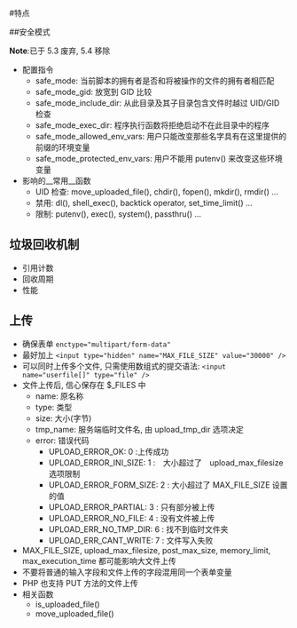 #特点

##安全模式

__Note__:已于 5.3 废弃, 5.4 移除

- 配置指令
    + safe_mode: 当前脚本的拥有者是否和将被操作的文件的拥有者相匹配
    + safe_mode_gid: 放宽到 GID 比较
    + safe_mode_include_dir: 从此目录及其子目录包含文件时越过 UID/GID 检查
    + safe_mode_exec_dir: 程序执行函数将拒绝启动不在此目录中的程序
    + safe_mode_allowed_env_vars: 用户只能改变那些名字具有在这里提供的前缀的环境变量
    + safe_mode_protected_env_vars: 用户不能用 putenv() 来改变这些环境变量
- 影响的__常用__函数
    + UID 检查: move_uploaded_file(), chdir(), fopen(), mkdir(), rmdir() ...
    + 禁用: dl(), shell_exec(), backtick operator, set_time_limit() ...
    + 限制: putenv(), exec(), system(), passthru() ...

## 垃圾回收机制

- 引用计数
- 回收周期
- 性能

## 上传

- 确保表单 `enctype="multipart/form-data"`
- 最好加上 `<input type="hidden" name="MAX_FILE_SIZE" value="30000" />`
- 可以同时上传多个文件, 只需使用数组式的提交语法: `<input name="userfile[]" type="file" />`
- 文件上传后, 信心保存在 $_FILES 中
    + name: 原名称
    + type: 类型
    + size: 大小(字节)
    + tmp_name: 服务端临时文件名, 由 upload_tmp_dir 选项决定
    + error: 错误代码
        * UPLOAD_ERROR_OK: 0 :上传成功
        * UPLOAD_ERROR_INI_SIZE: 1 :　大小超过了　upload_max_filesize 选项限制
        * UPLOAD_ERROR_FORM_SIZE: 2 : 大小超过了 MAX_FILE_SIZE 设置的值
        * UPLOAD_ERROR_PARTIAL: 3 : 只有部分被上传
        * UPLOAD_ERROR_NO_FILE: 4 : 没有文件被上传
        * UPLOAD_ERR_NO_TMP_DIR: 6 : 找不到临时文件夹
        * UPLOAD_ERR_CANT_WRITE: 7 : 文件写入失败
- MAX_FILE_SIZE, upload_max_filesize, post_max_size, memory_limit, max_execution_time 都可能影响大文件上传
- 不要将普通的输入字段和文件上传的字段混用同一个表单变量
- PHP 也支持 PUT 方法的文件上传
- 相关函数
    + is_uploaded_file()
    + move_uploaded_file()
